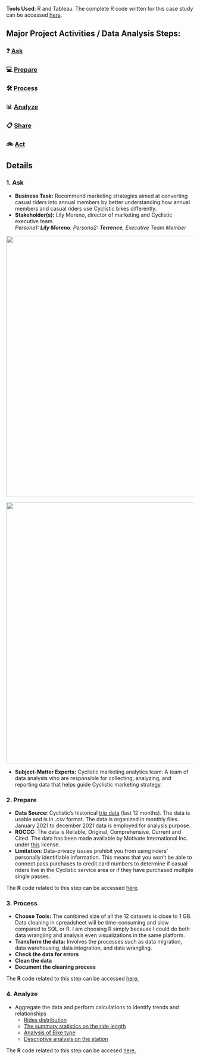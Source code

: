 **Tools Used**: R and Tableau.
The complete R code written for this case study can be accessed [here](https://github.com/akgupta10/Google-Certification-Capstone-Project/blob/4e8d60e67df0b7d4b099120f0882ed4854f89224/R-code.md).

## Major Project Activities / Data Analysis Steps:

###  ❓ [Ask](#1-ask)
### 💻 [Prepare](#2-prepare)
### 🛠  [Process](#3-process)
### 📊 [Analyze](#4-analyze)
### 📋 [Share](#5-share)
### 🚲 [Act](#6-act)

## Details
### 1. Ask
- **Business Task:** Recommend marketing strategies aimed at converting casual riders into annual members by better understanding how annual members and casual riders use Cyclistic bikes differently.
- **Stakeholder(s):** Lily Moreno, director of marketing and Cyclistic executive team.
<br> *Persona1: **Lily Moreno**. Persona2: **Terrence**, Executive Team Member*  
<img src="https://user-images.githubusercontent.com/98569224/172294266-52845b66-ee85-4f2b-8d20-e3ee431d722a.jpg" width="900" height="700">  

<img src="https://user-images.githubusercontent.com/98569224/172295342-255c862f-c63a-4957-a871-00f8bf95b439.jpg" width="900" height="700"> <br>  
- **Subject-Matter Experts:** Cyclistic marketing analytics team: A team of data analysts who are responsible for collecting, analyzing, and reporting data that helps guide Cyclistic marketing strategy.

### 2. Prepare
- **Data Source:** Cyclistic’s historical [trip data](https://divvy-tripdata.s3.amazonaws.com/index.html) (last 12 months). The data is usable and is in .csv format.
The data is organized in monthly files. January 2021 to december 2021 data is employed for analysis purpose.
- **ROCCC:** The data is Reliable, Original, Comprehensive, Current and Cited. The data has been made available by Motivate International Inc. under [this](https://www.divvybikes.com/data-license-agreement) license.
- **Limitation:** Data-privacy issues prohibit you from using riders’ personally identifiable information. This means that you won’t be able to connect pass purchases to credit card numbers to determine if casual riders live in the Cyclistic service area or if they have purchased multiple single passes. 
 
The **R** code related to this step can be accessed [here](https://github.com/akgupta10/Google-Certification-Capstone-Project/blob/main/R-code.md#step-1-collect-data).

### 3. Process
- **Choose Tools:** The combined size of all the 12 datasets is close to 1 GB. Data cleaning in spreadsheet will be time-consuming and slow compared to SQL or R. I am choosing R simply because I could do both data wrangling and analysis even visualizations in the same platform.
- **Transform the data:** Involves the processes such as data migration, data warehousing, data integration, and data wrangling.
- **Check the data for errors** 
- **Clean the data**
- **Document the cleaning process** <br>  

The **R** code related to this step can be accessed [here.](https://github.com/akgupta10/Google-Certification-Capstone-Project/blob/main/R-code.md#step-2-clean-up-and-add-data-to-prepare-for-analysis)  

### 4. Analyze
- Aggregate the data and perform calculations to identify trends and relationships
  - [Rides distribution](https://github.com/akgupta10/Google-Certification-Capstone-Project/blob/main/R-code.md#1-rides-distribution)
  - [The summary statistics on the ride length](https://github.com/akgupta10/Google-Certification-Capstone-Project/blob/main/R-code.md#2-the-summary-statistics-on-the-ride-length)
  - [Analysis of Bike type](https://github.com/akgupta10/Google-Certification-Capstone-Project/blob/main/R-code.md#3-analysis-of-bike-type)
  - [Descriptive analysis on the station](https://github.com/akgupta10/Google-Certification-Capstone-Project/blob/main/R-code.md#4-descriptive-analysis-on-the-station)

The **R** code related to this step can be accesed [here.](https://github.com/akgupta10/Google-Certification-Capstone-Project/blob/main/R-code.md#step-3-conduct-descriptive-analysis)
